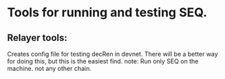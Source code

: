 # Tools for running and testing SEQ.

## Relayer tools:

Creates config file for testing decRen in devnet.
There will be a better way for doing this, but this is the easiest find.
note: Run only SEQ on the machine. not any other chain.